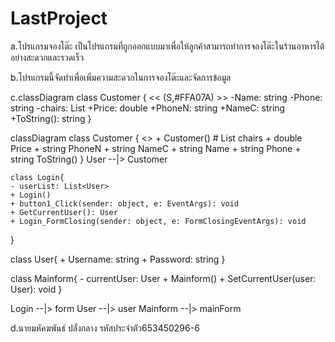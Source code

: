 # LastProject
 a.โปรแกรมจองโต๊ะ เป็นโปรแกรมที่ถูกออกแบบมาเพื่อให้ลูกค้าสามารถทำการจองโต๊ะในร้านอาหารได้อย่างสะดวกและรวดเร็ว
 
 b.โปรแกรมนี้จัดทำเพื่อเพิ่มความสะดวกในการจองโต๊ะและจัดการข้อมูล
 
 c.classDiagram
    class Customer {
        << (S,#FFA07A) >>
        -Name: string
        -Phone: string
        -chairs: List<int>
        +Price: double
        +PhoneN: string
        +NameC: string
        +ToString(): string
    }
  
  classDiagram
    class Customer {
        <<constructor>>
        + Customer()
        # List<int> chairs
        + double Price
        + string PhoneN
        + string NameC
        + string Name
        + string Phone
        + string ToString()
    }
    User --|> Customer
    
    class Login{
    - userList: List<User>
    + Login()
    + button1_Click(sender: object, e: EventArgs): void
    + GetCurrentUser(): User
    + Login_FormClosing(sender: object, e: FormClosingEventArgs): void
}

class User{
    + Username: string
    + Password: string
}

class Mainform{
    - currentUser: User
    + Mainform()
    + SetCurrentUser(user: User): void
}

Login --|> form
User --|> user
Mainform --|> mainForm
  
  
  
  
  
 d.นายมหัคฆพันธ์ ปลั่งกลาง รหัสประจำตัว653450296-6
